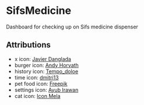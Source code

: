 # SifsMedicine
Dashboard for checking up on Sifs medicine dispenser

## Attributions
- x icon: [Javier Danglada](https://www.flaticon.com/authors/javier-danglada)
- burger icon: [Andy Horvath](https://www.flaticon.com/authors/andy-horvath)
- history icon: [Tempo_doloe](https://www.flaticon.com/authors/tempo-doloe)
- time icon: [dmitri13](https://www.flaticon.com/authors/dmitri13)
- pet food icon: [Freepik](https://www.freepik.com/)
- settings icon: [Ayub Irawan](https://www.flaticon.com/authors/ayub-irawan)
- cat icon: [Icon Mela](https://www.flaticon.com/authors/icon-mela)